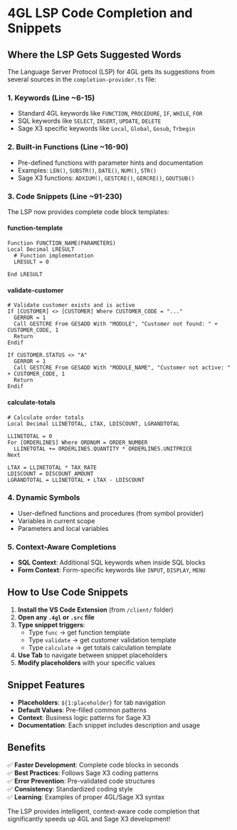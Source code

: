 # 4GL LSP Code Completion and Snippets

## Where the LSP Gets Suggested Words

The Language Server Protocol (LSP) for 4GL gets its suggestions from several sources in the `completion-provider.ts` file:

### 1. **Keywords** (Line ~6-15)
- Standard 4GL keywords like `FUNCTION`, `PROCEDURE`, `IF`, `WHILE`, `FOR`
- SQL keywords like `SELECT`, `INSERT`, `UPDATE`, `DELETE`
- Sage X3 specific keywords like `Local`, `Global`, `Gosub`, `Trbegin`

### 2. **Built-in Functions** (Line ~16-90)
- Pre-defined functions with parameter hints and documentation
- Examples: `LEN()`, `SUBSTR()`, `DATE()`, `NUM()`, `STR()`
- Sage X3 functions: `ADXIUM()`, `GESTCRE()`, `GERCRE()`, `GOUTSUB()`

### 3. **Code Snippets** (Line ~91-230)
The LSP now provides complete code block templates:

#### **function-template**
```4gl
Function FUNCTION_NAME(PARAMETERS) 
Local Decimal LRESULT
  # Function implementation
  LRESULT = 0
  
End LRESULT
```

#### **validate-customer**
```4gl
# Validate customer exists and is active
If [CUSTOMER] <> [CUSTOMER] Where CUSTOMER_CODE = "..."
  GERROR = 1
  Call GESTCRE From GESADD With "MODULE", "Customer not found: " + CUSTOMER_CODE, 1
  Return
Endif

If CUSTOMER.STATUS <> "A"
  GERROR = 1
  Call GESTCRE From GESADD With "MODULE_NAME", "Customer not active: " + CUSTOMER_CODE, 1
  Return
Endif
```

#### **calculate-totals**
```4gl
# Calculate order totals
Local Decimal LLINETOTAL, LTAX, LDISCOUNT, LGRANDTOTAL

LLINETOTAL = 0
For [ORDERLINES] Where ORDNUM = ORDER_NUMBER
  LLINETOTAL += ORDERLINES.QUANTITY * ORDERLINES.UNITPRICE
Next

LTAX = LLINETOTAL * TAX_RATE
LDISCOUNT = DISCOUNT_AMOUNT
LGRANDTOTAL = LLINETOTAL + LTAX - LDISCOUNT
```

### 4. **Dynamic Symbols**
- User-defined functions and procedures (from symbol provider)
- Variables in current scope
- Parameters and local variables

### 5. **Context-Aware Completions**
- **SQL Context**: Additional SQL keywords when inside SQL blocks
- **Form Context**: Form-specific keywords like `INPUT`, `DISPLAY`, `MENU`

## How to Use Code Snippets

1. **Install the VS Code Extension** (from `/client/` folder)
2. **Open any `.4gl` or `.src` file**
3. **Type snippet triggers**:
   - Type `func` → get function template
   - Type `validate` → get customer validation template
   - Type `calculate` → get totals calculation template
4. **Use Tab** to navigate between snippet placeholders
5. **Modify placeholders** with your specific values

## Snippet Features

- **Placeholders**: `${1:placeholder}` for tab navigation
- **Default Values**: Pre-filled common patterns
- **Context**: Business logic patterns for Sage X3
- **Documentation**: Each snippet includes description and usage

## Benefits

✅ **Faster Development**: Complete code blocks in seconds  
✅ **Best Practices**: Follows Sage X3 coding patterns  
✅ **Error Prevention**: Pre-validated code structures  
✅ **Consistency**: Standardized coding style  
✅ **Learning**: Examples of proper 4GL/Sage X3 syntax

The LSP provides intelligent, context-aware code completion that significantly speeds up 4GL and Sage X3 development!

